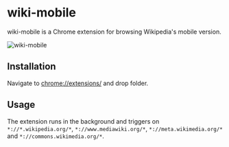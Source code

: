 # wiki-mobile
wiki-mobile is a Chrome extension for browsing Wikipedia's mobile version.

![wiki-mobile](https://raw.githubusercontent.com/karlerikjonatan/wiki-mobile/master/screenshot.png)

## Installation
Navigate to [chrome://extensions/](chrome://extensions/) and drop folder.

## Usage
The extension runs in the background and triggers on ```*://*.wikipedia.org/*```, ```*://www.mediawiki.org/*```, ```*://meta.wikimedia.org/*``` and ```*://commons.wikimedia.org/*```.
